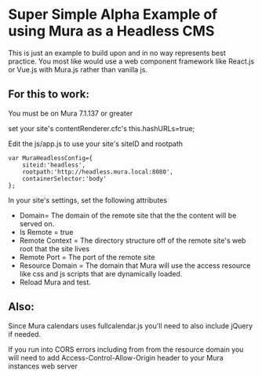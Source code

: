 # Super Simple Alpha Example of using Mura as a Headless CMS
This is just an example to build upon and in no way represents best practice. You most like would use a web component framework like React.js or Vue.js with Mura.js rather than vanilla js.

## For this to work:

You must be on Mura 7.1.137 or greater

set your site's contentRenderer.cfc's this.hashURLs=true;

Edit the js/app.js to use your site's siteID and rootpath

```
var MuraHeadlessConfig={
	siteid:'headless',
	rootpath:'http://headless.mura.local:8080',
	containerSelector:'body'
};
```

In your site's settings, set the following attributes

* Domain= The domain of the remote site that the the content will be served on.
* Is Remote = true
* Remote Context = The directory structure off of the remote site's web root that the site lives
* Remote Port = The port of the remote site
* Resource Domain = The domain that Mura will use the access resource like css and js scripts that are dynamically loaded.
* Reload Mura and test.

## Also:

Since Mura calendars uses fullcalendar.js you'll need to also include jQuery if needed.

If you run into CORS errors including from from the resource domain you will need to add Access-Control-Allow-Origin header to your Mura instances web server
